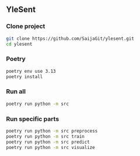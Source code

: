 ## YleSent

### Clone project
```bash
git clone https://github.com/SaijaGit/ylesent.git
cd ylesent
```

### Poetry
```bash
poetry env use 3.13
poetry install
```

### Run all
```bash
poetry run python -m src
```

### Run specific parts
```bash
poetry run python -m src preprocess
poetry run python -m src train
poetry run python -m src predict
poetry run python -m src visualize
```